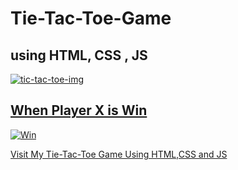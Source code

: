 # Tie-Tac-Toe-Game
<h2>using HTML, CSS , JS </h2>


<a href="https://ibb.co/w6hJxxz"><img src="https://i.ibb.co/tCpZWWJ/tic-tac-toe-img.png" alt="tic-tac-toe-img" border="0"> 
  <h2>When Player X is Win</h2>
  <a href="https://ibb.co/zQRT07z"><img src="https://i.ibb.co/tQsTWx9/Win.png" alt="Win" border="0"></a>
  
  
  
  
  
  
  
  
  
  <a href="https://unicornjohn.github.io/Tie-Tac-Toe-Game/">Visit My Tie-Tac-Toe Game Using HTML,CSS and JS</a>
